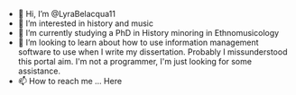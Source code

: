 - 👋 Hi, I’m @LyraBelacqua11
- 👀 I’m interested in history and music
- 🌱 I’m currently studying a PhD in History minoring in Ethnomusicology
- 💞️ I’m looking to learn about how to use information management software to use when I write my dissertation. Probably I missunderstood this portal aim. I'm not a programmer, I'm just looking for some assistance. 
- 📫 How to reach me ... Here

<!---
LyraBelacqua11/LyraBelacqua11 is a ✨ special ✨ repository because its `README.md` (this file) appears on your GitHub profile.
You can click the Preview link to take a look at your changes.
--->
